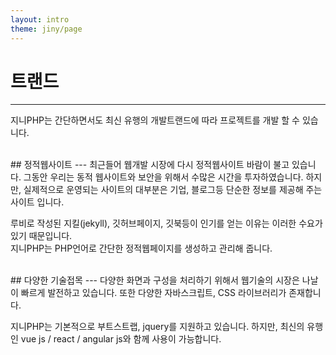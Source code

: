 ```yaml
---
layout: intro
theme: jiny/page
---
```


# 트랜드
---
지니PHP는 간단하면서도 최신 유행의 개발트랜드에 따라 프로젝트를 개발 할 수 있습니다.  

<br>
## 정적웹사이트
---
최근들어 웹개발 시장에 다시 정적웹사이트 바람이 불고 있습니다.  
그동안 우리는 동적 웹사이트와 보안을 위해서 수많은 시간을 투자하였습니다. 
하지만, 실제적으로 운영되는 사이트의 대부분은 기업, 블로그등 단순한 정보를 제공해 주는 사이트 입니다.  

루비로 작성된 지킬(jekyll), 깃허브페이지, 깃북등이 인기를 얻는 이유는 이러한 수요가 있기 때문입니다.  
지니PHP는 PHP언어로 간단한 정적웹페이지를 생성하고 관리해 줍니다.

<br>
## 다양한 기술접목
---
다양한 화면과 구성을 처리하기 위해서 웹기술의 시장은 나날이 빠르게 발전하고 있습니다.  
또한 다양한 자바스크립트, CSS 라이브러리가 존재합니다.  

지니PHP는 기본적으로 부트스트랩, jquery를 지원하고 있습니다. 하지만, 최신의 유행인 vue js / react / angular js와 함께 사용이 가능합니다.

<br>
<br>